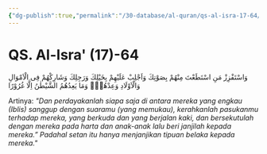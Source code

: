 ```yaml
---
{"dg-publish":true,"permalink":"/30-database/al-quran/qs-al-isra-17-64/"}
---
```



# QS. Al-Isra' (17)-64
وَاسْتَفْزِزْ مَنِ اسْتَطَعْتَ مِنْهُمْ بِصَوْتِكَ وَاَجْلِبْ عَلَيْهِمْ بِخَيْلِكَ وَرَجِلِكَ وَشَارِكْهُمْ فِى الْاَمْوَالِ وَالْاَوْلَادِ وَعِدْهُمْۗ وَمَا يَعِدُهُمُ الشَّيْطٰنُ اِلَّا غُرُوْرًا

Artinya: *"Dan perdayakanlah siapa saja di antara mereka yang engkau (Iblis) sanggup dengan suaramu (yang memukau), kerahkanlah pasukanmu terhadap mereka, yang berkuda dan yang berjalan kaki, dan bersekutulah dengan mereka pada harta dan anak-anak lalu beri janjilah kepada mereka.” Padahal setan itu hanya menjanjikan tipuan belaka kepada mereka."*

